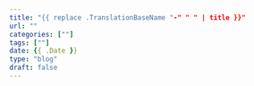 ```yaml
---
title: "{{ replace .TranslationBaseName "-" " " | title }}"
url: ""
categories: [""]
tags: [""]
date: {{ .Date }}
type: "blog"
draft: false
---
```


<!-- Cat: Life, Web Development, Tech and Career -->
<!-- Tag: html, css, javascript, git, react, vue, hugo, gatsby, jam-stack, wsl, workflow, tools, projects, reviews -->